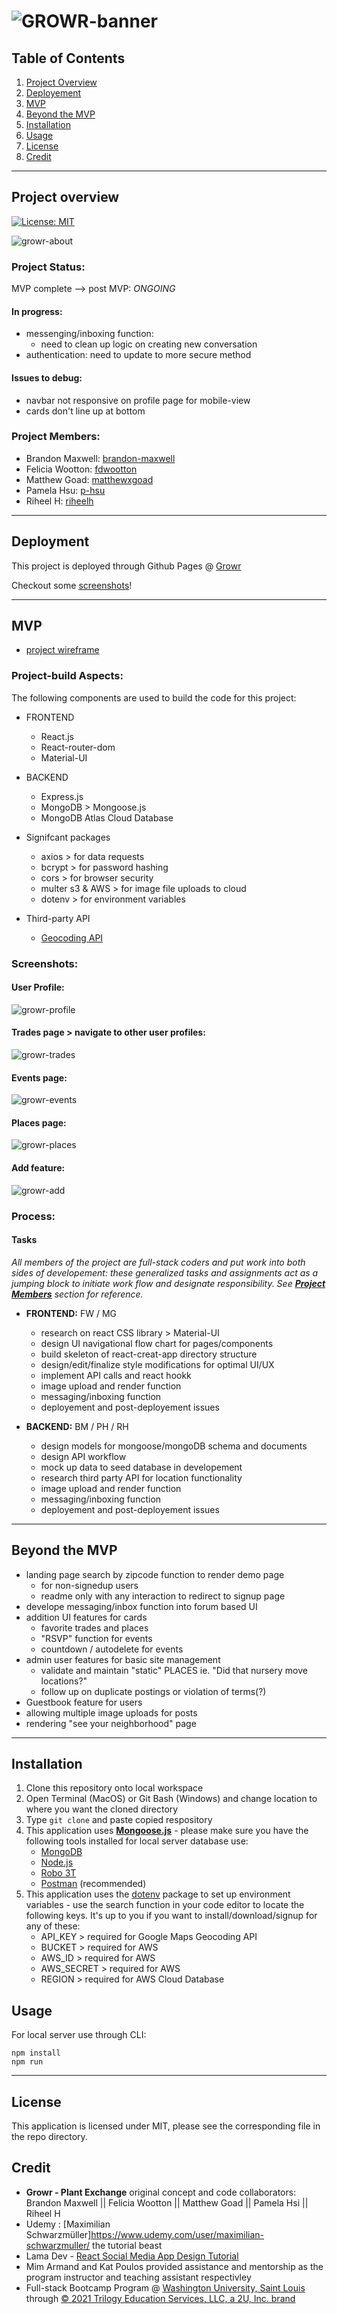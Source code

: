 # ![GROWR-banner](./assets/growr-banner.png)
## Table of Contents
1. [Project Overview](#Project-Overview)
2. [Deployement](#Deployement)
3. [MVP](#MVP)
4. [Beyond the MVP](#Beyond-the-MVP)
5. [Installation](#Installation)
6. [Usage](#Usage)
7. [License](#License)
8. [Credit](#Credit)
****

## Project overview
[![License: MIT](https://img.shields.io/badge/License-MIT-yellow.svg)](https://opensource.org/licenses/MIT)


![growr-about](./assets/growr-about.png)


### Project Status:

MVP complete --> post MVP: *ONGOING*

#### In progress:
* messenging/inboxing function: 
    - need to clean up logic on creating new conversation
* authentication: need to update to more secure method


#### Issues to debug:
* navbar not responsive on profile page for mobile-view
* cards don't line up at bottom

### Project Members:
* Brandon Maxwell: [brandon-maxwell](https://github.com/brandon-maxwell)
* Felicia Wootton: [fdwootton](https://github.com/fdwootton)
* Matthew Goad: [matthewxgoad](https://github.com/matthewxgoad)
* Pamela Hsu: [p-hsu](https://github.com/p-hsu)
* Riheel H: [riheelh](https://github.com/riheelh)

****

## Deployment

This project is deployed through Github Pages @ [Growr](https://growr-project.herokuapp.com/)

Checkout some [screenshots](#Screenshots)!

****

## MVP

* [project wireframe](./assets/growr-wireframe.pdf)

### Project-build Aspects:

The following components are used to build the code for this project:

* FRONTEND
    - React.js
    -  React-router-dom
    -  Material-UI

* BACKEND
    - Express.js
    - MongoDB > Mongoose.js
    - MongoDB Atlas Cloud Database

* Signifcant packages
    - axios > for data requests
    - bcrypt > for password hashing
    - cors > for browser security
    - multer s3 & AWS > for image file uploads to cloud
    - dotenv > for environment variables

* Third-party API
    - [Geocoding API](https://developers.google.com/maps/documentation/geocoding/overview) 

### Screenshots:

#### User Profile:

![growr-profile](./assets/growr-profile.png)

#### Trades page > navigate to other user profiles:

![growr-trades](./assets/growr-trades.gif)

#### Events page:

![growr-events](./assets/growr-events.png)

#### Places page:

![growr-places](./assets/growr-places.png)

#### Add feature:

![growr-add](./assets/growr-add.gif)


### Process:
#### Tasks

*All members of the project are full-stack coders and put work into both sides of developement: these generalized tasks and assignments act as a jumping block to initiate work flow and designate responsibility. See [**Project Members**](#project-members) section for reference.*

* **FRONTEND:** FW / MG
    - research on react CSS library > Material-UI
    - design UI navigational flow chart for pages/components
    - build skeleton of react-creat-app directory structure
    - design/edit/finalize style modifications for optimal UI/UX
    - implement API calls and react hookk
    - image upload and render function
    - messaging/inboxing function
    - deployement and post-deployement issues

* **BACKEND:** BM / PH / RH
    - design models for mongoose/mongoDB schema and documents
    - design API workflow
    - mock up data to seed database in developement
    - research third party API for location functionality
    - image upload and render function
    - messaging/inboxing function
    - deployement and post-deployement issues

****

## Beyond the MVP

* landing page search by zipcode function to render demo page
    - for non-signedup users
    - readme only with any interaction to redirect to signup page
* develope messaging/inbox function into forum based UI
* addition UI features for cards
    - favorite trades and places
    - "RSVP" function for events
    - countdown / autodelete for events
* admin user features for basic site management
    - validate and maintain "static" PLACES ie. "Did that nursery move locations?"
    - follow up on duplicate postings or violation of terms(?)
* Guestbook feature for users
* allowing multiple image uploads for posts
* rendering "see your neighborhood" page

****

## Installation

1. Clone this repository onto local workspace
2. Open Terminal (MacOS) or Git Bash (Windows) and change location to where you want the cloned directory
3. Type `git clone` and paste copied respository
4. This application uses [**Mongoose.js**](https://mongoosejs.com/docs/) - please make sure you have the following tools installed for local server database use:
    - [MongoDB](https://docs.mongodb.com/manual/)
    - [Node.js](https://nodejs.org/en/docs/)
    - [Robo 3T](https://robomongo.org/)
    - [Postman](https://www.postman.com/) (recommended)
5. This application uses the [dotenv](https://www.npmjs.com/package/dotenv) package to set up environment variables - use the search function in your code editor to locate the following keys. It's up to you if you want to install/download/signup for any of these:
    - API_KEY > required for Google Maps Geocoding API
    - BUCKET > required for AWS
    - AWS_ID > required for AWS
    - AWS_SECRET > required for AWS
    - REGION > required for AWS Cloud Database

## Usage

For local server use through CLI:
```
npm install
npm run
```
****

## License

This application is licensed under MIT, please see the corresponding file in the repo directory.

## Credit

* **Growr - Plant Exchange** original concept and code collaborators: Brandon Maxwell || Felicia Wootton || Matthew Goad || Pamela Hsi || Riheel H
* Udemy : [Maximilian Schwarzmüller]https://www.udemy.com/user/maximilian-schwarzmuller/ the tutorial beast
* Lama Dev - [React Social Media App Design Tutorial](https://www.youtube.com/watch?v=zM93yZ_8SvE)
* Mim Armand and Kat Poulos provided assistance and mentorship as the program instructor and teaching assistant respectivley
* Full-stack Bootcamp Program @ [Washington University, Saint Louis](https://bootcamp.tlcenter.wustl.edu/) through [© 2021 Trilogy Education Services, LLC, a 2U, Inc. brand](https://www.trilogyed.com/)